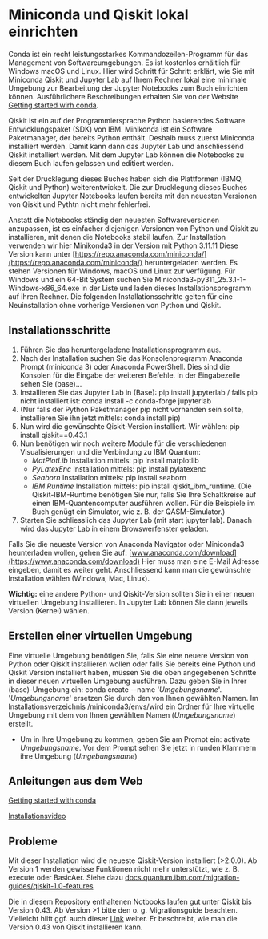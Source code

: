 # Miniconda  und Qiskit lokal einrichten

Conda ist ein recht leistungsstarkes Kommandozeilen-Programm für das Management von Softwareumgebungen. Es ist kostenlos erhältlich für Windows macOS und Linux. Hier wird Schritt für Schritt erklärt, wie Sie mit Miniconda  Qiskit und Jupyter Lab auf Ihrem Rechner lokal eine minimale Umgebung zur Bearbeitung der Jupyter Notebooks zum Buch einrichten können. Ausführlichere Beschreibungen erhalten Sie von der Website [Getting started wirh conda](https://docs.conda.io/projects/conda/en/latest/user-guide/getting-started.html).

Qiskit ist ein auf der Programmiersprache Python basierendes Software Entwicklungspaket (SDK) von IBM. Minikonda ist ein Software Paketmanager, der bereits Python enthält. Deshalb muss zuerst Miniconda installiert werden. Damit kann dann das Jupyter Lab und anschliessend Qiskit installiert werden. Mit dem Jupyter Lab können die Notebooks zu diesem Buch laufen gelassen und editiert werden.

Seit der Drucklegung dieses Buches haben sich die Plattformen (IBMQ, Qiskit und Python) weiterentwickelt. Die zur Drucklegung dieses Buches entwickelten Jupyter Notebooks laufen bereits mit den neuesten Versionen von Qiskit und Pythtn nicht mehr fehlerfrei. 

Anstatt die Notebooks ständig den neuesten Softwareversionen anzupassen, ist es einfacher diejenigen Versionen von Python und Qiskit zu installieren, mit denen die Notebooks stabil laufen. Zur Installation verwenden wir hier Minikonda3 in der Version mit Python 3.11.11 Diese Version kann unter [https://repo.anaconda.com/miniconda/](https://repo.anaconda.com/miniconda/) heruntergeladen werden. Es stehen Versionen für Windows, macOS und Linux zur verfügung. Für Windows und ein 64-Bit System suchen Sie Miniconda3-py311_25.3.1-1-Windows-x86_64.exe in der Liste und laden dieses Installationsprogramm auf ihren Rechner. Die folgenden Installationsschritte gelten für eine Neuinstallation ohne vorherige Versionen von Python und Qiskit.

## Installationsschritte

1. Führen Sie das heruntergeladene Installationsprogramm aus.
2. Nach der Installation suchen Sie das Konsolenprogramm Anaconda Prompt (miniconda 3) oder Anaconda PowerShell. Dies sind die Konsolen für die Eingabe der weiteren Befehle. In der Eingabezeile sehen Sie (base)...
3. Installieren Sie das Jupyter Lab in (Base): pip install jupyterlab / falls pip nicht installiert ist: conda install -c conda-forge jupyterlab
4. (Nur falls  der Python Paketmanager pip nicht vorhanden sein sollte, installieren Sie ihn jetzt mittels: conda install pip)
5. Nun wird die gewünschte Qiskit-Version installiert. Wir wählen: pip install qiskit==0.43.1
6. Nun benötigen wir noch weitere Module für die verschiedenen Visualisierungen und die Verbindung zu IBM Quantum:
   - *MatPlotLib* Installation mittels: pip install matplotlib
   - *PyLatexEnc* Installation mittels: pip install pylatexenc
   - *Seaborn* Installation mittels: pip install seaborn
   - *IBM Runtime* Installation mittels: pip install qiskit_ibm_runtime. (Die Qiskit-IBM-Runtime benötigen Sie nur, falls Sie Ihre Schaltkreise auf einen IBM-Quantencomputer ausführen wollen. Für die Beispiele im Buch genügt ein Simulator, wie z. B. der QASM-Simulator.)
7. Starten Sie schliesslich das Jupyter Lab (mit start jupyter lab). Danach wird das Jupyter Lab in einem Browswerfenster geladen.

Falls Sie die neueste Version von Anaconda Navigator oder Miniconda3 heunterladen wollen, gehen Sie auf: [www.anaconda.com/download](https://www.anaconda.com/download)
Hier muss man eine E-Mail Adresse eingeben, damit es weiter geht. Anschliessend kann man die gewünschte Installation wählen (Windowa, Mac, Linux).

**Wichtig:** eine andere Python- und Qiskit-Version sollten Sie in einer neuen virtuellen Umgebung installieren. In Jupyter Lab können Sie dann jeweils Version (Kernel) wählen.

## Erstellen einer virtuellen Umgebung

Eine virtuelle Umgebung benötigen Sie, falls Sie eine neuere Version von Python oder Qiskit installieren wollen oder falls Sie bereits eine Python und Qiskit Version installiert haben, müssen Sie die oben angegebenen Schritte in dieser neuen virtuellen Umgebung ausführen.
Dazu geben Sie in Ihrer (base)-Umgebung ein: conda create --name  '*Umgebungsname*'.
 '*Umgebungsname*' ersetzen Sie durch den von Ihnen gewählten Namen. Im Installationsverzeichnis /miniconda3/envs/wird ein Ordner für Ihre virtuelle Umgebung mit dem von Ihnen gewählten Namen (*Umgebungsname*) erstellt.
- Um in Ihre Umgebung zu kommen, geben Sie am Prompt ein: activate *Umgebungsname*. Vor dem Prompt sehen Sie jetzt in runden Klammern ihre Umgebung (*Umgebungsname*)


## Anleitungen aus dem Web

[Getting started with conda](https://docs.conda.io/projects/conda/en/latest/user-guide/getting-started.html)

[Installationsvideo](https://www.anaconda.com/docs/getting-started/miniconda/install)


## Probleme

Mit dieser Installation wird die neueste Qiskit-Version installiert (>2.0.0). Ab Version 1 werden gewisse Funktionen nicht mehr unterstützt, wie z. B. execute oder BasicAer.
Siehe dazu [docs.quantum.ibm.com/migration-guides/qiskit-1.0-features](https://docs.quantum.ibm.com/migration-guides/qiskit-1.0-features)

Die in diesem Repository enthaltenen Notbooks laufen gut unter Qiskit bis Version 0.43. Ab Version >1 bitte den o. g. Migrationsguide beachten. Vielleicht hilft ggf. auch dieser [Link](https://schrodinteq.github.io/venv/) weiter. Er beschreibt, wie man die Version 0.43 von Qiskit installieren kann.


